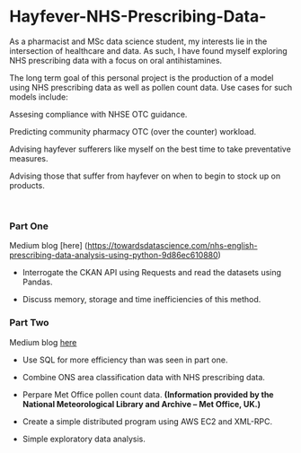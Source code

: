 # Hayfever-NHS-Prescribing-Data-
<p>As a pharmacist and MSc data science student, my interests lie in the intersection of healthcare and data. As such, I have found myself exploring NHS prescribing
data with a focus on oral antihistamines.

The long term goal of this personal project is the production of a model using NHS prescribing data as well as pollen count data. Use cases for such models include:

Assesing compliance with NHSE OTC guidance.

Predicting community pharmacy OTC (over the counter) workload.

Advising hayfever sufferers like myself on the best time to take preventative measures.

Advising those that suffer from hayfever on when to begin to stock up on products. </p>
<p>&nbsp;</p>

<h3><b>Part One </b></h3>

Medium blog [here] (https://towardsdatascience.com/nhs-english-prescribing-data-analysis-using-python-9d86ec610880)

- Interrogate the CKAN API using Requests and read the datasets using Pandas.

- Discuss memory, storage and time inefficiencies of this method.

<h3><b>Part Two </b></h3>

Medium blog [here](https://towardsdatascience.com/nhs-english-prescibing-data-epd-analysis-)

- Use SQL for more efficiency than was seen in part one.

- Combine ONS area classification data with NHS prescribing data.

- Perpare Met Office pollen count data. <b>(Information provided by the National Meteorological Library and Archive – Met Office, UK.)</b>

- Create a simple distributed program using AWS EC2 and XML-RPC.

- Simple exploratory data analysis.
